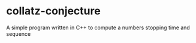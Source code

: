 # collatz-conjecture
A simple program written in C++ to compute a numbers stopping time and sequence
